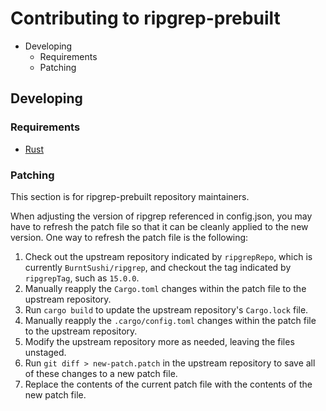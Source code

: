 # Contributing to ripgrep-prebuilt

- Developing
  - Requirements
  - Patching

## Developing

### Requirements

- [Rust](https://www.rust-lang.org/tools/install)

### Patching

This section is for ripgrep-prebuilt repository maintainers.

When adjusting the version of ripgrep referenced in config.json, you may have to refresh the patch file so that it can be cleanly applied to the new version.
One way to refresh the patch file is the following:

1. Check out the upstream repository indicated by `ripgrepRepo`, which is currently `BurntSushi/ripgrep`, and checkout the tag indicated by `ripgrepTag`, such as `15.0.0`.
2. Manually reapply the `Cargo.toml` changes within the patch file to the upstream repository.
3. Run `cargo build` to update the upstream repository's `Cargo.lock` file.
4. Manually reapply the `.cargo/config.toml` changes within the patch file to the upstream repository.
5. Modify the upstream repository more as needed, leaving the files unstaged.
6. Run `git diff > new-patch.patch` in the upstream repository to save all of these changes to a new patch file.
7. Replace the contents of the current patch file with the contents of the new patch file.
